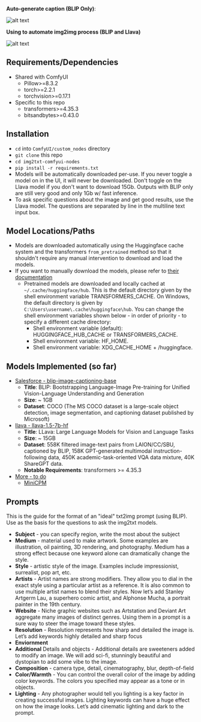

**Auto-generate caption (BLIP Only)**:

![alt text](wiki/demo-pics/Selection_003.png)

**Using to automate img2img process (BLIP and Llava)**

![alt text](wiki/demo-pics/Selection_002.png)


## Requirements/Dependencies

- Shared with ComfyUI
  - Pillow>=8.3.2
  - torch>=2.2.1
  - torchvision>=0.17.1
- Specific to this repo
  - transformers>=4.35.3
  - bitsandbytes>=0.43.0

## Installation


- `cd` into `ComfyUI/custom_nodes` directory
- `git clone` this repo
- `cd img2txt-comfyui-nodes`
- `pip install -r requirements.txt`
- Models will be automatically downloaded per-use. If you never toggle a model on in the UI, it will never be downloaded. Don't toggle on the Llava model if you don't want to download 15Gb. Outputs with BLIP only are still very good and only 1Gb w/ fast inference.
- To ask specific questions about the image and get good results, use the Llava model. The questions are separated by line in the multiline text input box.

## Model Locations/Paths

- Models are downloaded automatically using the Huggingface cache system and the transformers `from_pretrained` method so that it shouldn't require any manual intervention to download and load the models.
- If you want to manually download the models, please refer to [their documentation](https://huggingface.co/docs/transformers/main/en/installation#cache-setup)
  - Pretrained models are downloaded and locally cached at  `~/.cache/huggingface/hub`. This is the default directory given by the shell environment variable TRANSFORMERS_CACHE. On Windows, the default directory is given by `C:\Users\username\.cache\huggingface\hub`. You can change the shell environment variables shown below - in order of priority - to specify a different cache directory:
    - Shell environment variable (default): HUGGINGFACE_HUB_CACHE or TRANSFORMERS_CACHE.
    - Shell environment variable: HF_HOME.
    - Shell environment variable: XDG_CACHE_HOME + /huggingface.


## Models Implemented (so far)

- [Salesforce - blip-image-captioning-base](https://huggingface.co/Salesforce/blip-image-captioning-base)
  - **Title**: BLIP: Bootstrapping Language-Image Pre-training for Unified Vision-Language Understanding and Generation 
  - **Size**: ~ 1GB
  - **Dataset**: COCO (The MS COCO dataset is a large-scale object detection, image segmentation, and captioning dataset published by Microsoft)
- [llava - llava-1.5-7b-hf](https://huggingface.co/llava-hf/llava-1.5-7b-hf)
  - **Title**: LLava: Large Language Models for Vision and Language Tasks 
  - **Size**: ~ 15GB
  - **Dataset**: 558K filtered image-text pairs from LAION/CC/SBU, captioned by BLIP, 158K GPT-generated multimodal instruction-following data, 450K academic-task-oriented VQA data mixture, 40K ShareGPT data.
  - **Notable Requirements**: transformers >= 4.35.3
- [More - to do](https://huggingface.co/models?pipeline_tag=image-to-text&sort=trending)
  - [MiniCPM](https://huggingface.co/openbmb/MiniCPM-V-2/tree/main)

## Prompts


This is the guide for the format of an "ideal" txt2img prompt (using BLIP). Use as the basis for the questions to ask the img2txt models.

- **Subject** - you can specify region, write the most about the subject
- **Medium** - material used to make artwork. Some examples are illustration, oil painting, 3D rendering, and photography. Medium has a strong effect because one keyword alone can dramatically change the style.
- **Style** - artistic style of the image. Examples include impressionist, surrealist, pop art, etc.
- **Artists**  - Artist names are strong modifiers. They allow you to dial in the exact style using a particular artist as a reference. It is also common to use multiple artist names to blend their styles. Now let’s add Stanley Artgerm Lau, a superhero comic artist, and Alphonse Mucha, a portrait painter in the 19th century.
- **Website** - Niche graphic websites such as Artstation and Deviant Art aggregate many images of distinct genres. Using them in a prompt is a sure way to steer the image toward these styles.
- **Resolution** - Resolution represents how sharp and detailed the image is. Let’s add keywords highly detailed and sharp focus
- **Enviornment**
- **Additional** Details and objects - Additional details are sweeteners added to modify an image. We will add sci-fi, stunningly beautiful and dystopian to add some vibe to the image.
- **Composition** - camera type, detail, cinematography, blur, depth-of-field
- **Color/Warmth** - You can control the overall color of the image by adding color keywords. The colors you specified may appear as a tone or in objects.
- **Lighting** - Any photographer would tell you lighting is a key factor in creating successful images. Lighting keywords can have a huge effect on how the image looks. Let’s add cinematic lighting and dark to the prompt.


